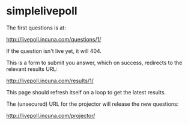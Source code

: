 simplelivepoll
==============

The first questions is at:

http://livepoll.incuna.com/questions/1/

If the question isn't live yet, it will 404.

This is a form to submit you answer, which on success, redirects to the relevant results URL:

http://livepoll.incuna.com/results/1/

This page should refresh itself on a loop to get the latest results.

The (unsecured) URL for the projector will release the new questions:

http://livepoll.incuna.com/projector/
